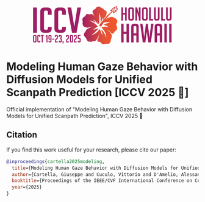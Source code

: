 <p align="center">
  <img src="assets/iccv2025_logo.svg" alt="ICCV 2025" height="100">
</p>

# Modeling Human Gaze Behavior with Diffusion Models for Unified Scanpath Prediction [ICCV 2025 🌺]


Official implementation of "Modeling Human Gaze Behavior with Diffusion Models for Unified Scanpath Prediction", ICCV 2025 🌺

## Citation

If you find this work useful for your research, please cite our paper:

```bibtex
@inproceedings{cartella2025modeling,
  title={Modeling Human Gaze Behavior with Diffusion Models for Unified Scanpath Prediction},
  author={Cartella, Giuseppe and Cuculo, Vittorio and D'Amelio, Alessandro and Cornia, Marcella and Boccignone, Giuseppe and Cucchiara, Rita},
  booktitle={Proceedings of the IEEE/CVF International Conference on Computer Vision},
  year={2025}
}
```
